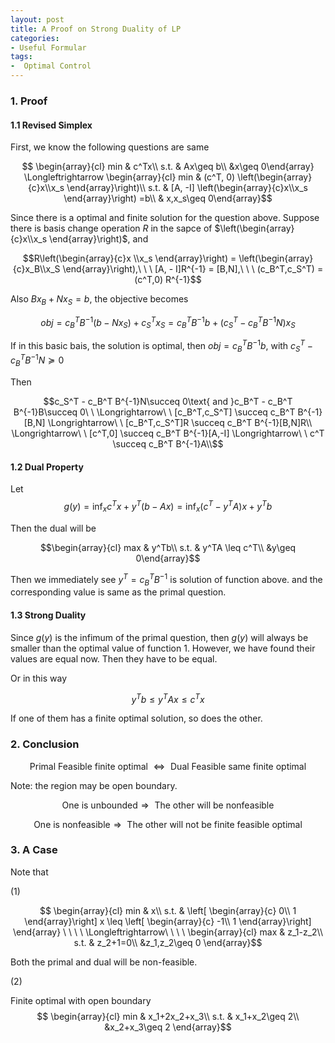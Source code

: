 ```yaml
---
layout: post
title: A Proof on Strong Duality of LP
categories:
- Useful Formular
tags:
-  Optimal Control
---
```


### 1. Proof

#### 1.1 Revised Simplex
First, we know the following questions are same

$$ \begin{array}{cl}
min & c^Tx\\
s.t. & Ax\geq b\\
&x\geq 0\end{array} \Longleftrightarrow \begin{array}{cl}
min & (c^T, 0) \left(\begin{array}{c}x\\x_s \end{array}\right)\\
s.t. & [A, -I] \left(\begin{array}{c}x\\x_s \end{array}\right) =b\\
& x,x_s\geq 0\end{array}$$

Since there is a optimal and finite solution for the question above. Suppose there is basis change operation $R$ in the sapce of $\left(\begin{array}{c}x\\x_s \end{array}\right)$, and 

$$R\left(\begin{array}{c}x \\x_s \end{array}\right) = \left(\begin{array}{c}x_B\\x_S \end{array}\right),\ \ \ [A, - I]R^{-1}  = [B,N],\ \ \ (c_B^T,c_S^T) = (c^T,0) R^{-1}$$ 

 Also $Bx_B + N x_S=b$, the objective becomes 

$$ obj = c_B^TB^{-1} (b-Nx_S) +c_S^Tx_S=c_B^T B^{-1} b +(c_S^T - c_B^T B^{-1}N)x_S  $$

If in this basic bais, the solution is optimal, then $obj = c_B^TB^{-1}b$, with $c_S^T - c_B^T B^{-1}N\succeq 0$

Then

$$c_S^T - c_B^T B^{-1}N\succeq 0\text{ and }c_B^T - c_B^T B^{-1}B\succeq 0\ \ \Longrightarrow\ \ [c_B^T,c_S^T] \succeq c_B^T B^{-1}[B,N] \Longrightarrow\ \ [c_B^T,c_S^T]R \succeq c_B^T B^{-1}[B,N]R\\
\Longrightarrow\ \ [c^T,0] \succeq c_B^T B^{-1}[A,-I] \Longrightarrow\ \ c^T \succeq c_B^T B^{-1}A\\$$

#### 1.2 Dual Property

Let $$g(y) = \inf_x c^Tx + y^T(b-Ax) =\inf_x (c^T-y^TA) x +y^Tb$$

Then the dual will be 

$$\begin{array}{cl}
max & y^Tb\\
s.t. &  y^TA \leq c^T\\
&y\geq 0\end{array}$$

Then we immediately see $y^T = c_B^TB^{-1}$ is solution of function above. and the corresponding value is same as the primal question.

#### 1.3 Strong Duality

Since $g(y)$ is the infimum of the primal question, then $g(y)$ will always be smaller than the optimal value of function 1. However, we have found their values are equal now. Then they have to be equal.

Or in this way

$$y^Tb\leq y^TAx \leq c^Tx$$

If one of them has a finite optimal solution, so does the other.

### 2. Conclusion

$$\text{Primal Feasible finite optimal } \Longleftrightarrow \text{  Dual Feasible same finite optimal } $$

Note: the region may be open boundary.

$$\text{One is unbounded} \Rightarrow\text{ The other will be nonfeasible}$$


$$\text{One is nonfeasible} \Rightarrow\text{ The other will not be finite feasible optimal}$$

### 3. A Case
Note that 

(1)

$$ \begin{array}{cl}
min & x\\
s.t. & \left[ \begin{array}{c}
0\\
1
\end{array}\right] x \leq \left[ \begin{array}{c}
-1\\
1
\end{array}\right] \end{array}
 \ \ \ \ \Longleftrightarrow\ \ \ \  \begin{array}{cl}
max & z_1-z_2\\
s.t. & z_2+1=0\\
&z_1,z_2\geq 0 \end{array}$$

Both the primal and dual will be non-feasible.

(2)

Finite optimal with open boundary 
$$ \begin{array}{cl}
min & x_1+2x_2+x_3\\
s.t. & x_1+x_2\geq 2\\
&x_2+x_3\geq 2 \end{array}$$


